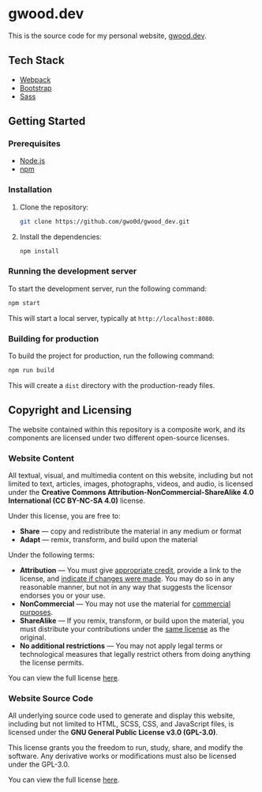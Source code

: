 # gwood.dev

This is the source code for my personal website, [gwood.dev](https://gwood.dev).

## Tech Stack

- [Webpack](https://webpack.js.org/)
- [Bootstrap](https://getbootstrap.com/)
- [Sass](https://sass-lang.com/)

## Getting Started

### Prerequisites

- [Node.js](https://nodejs.org/)
- [npm](https://www.npmjs.com/)

### Installation

1.  Clone the repository:
    ```bash
    git clone https://github.com/gwo0d/gwood_dev.git
    ```
2.  Install the dependencies:
    ```bash
    npm install
    ```

### Running the development server

To start the development server, run the following command:

```bash
npm start
```

This will start a local server, typically at `http://localhost:8080`.

### Building for production

To build the project for production, run the following command:

```bash
npm run build
```

This will create a `dist` directory with the production-ready files.

## Copyright and Licensing
The website contained within this repository is a composite work, and its components are licensed under two different open-source licenses.

### Website Content
All textual, visual, and multimedia content on this website, including but not limited to text, articles, images, photographs, videos, and audio, is licensed under the **Creative Commons Attribution-NonCommercial-ShareAlike 4.0 International (CC BY-NC-SA 4.0)** license.

Under this license, you are free to:
- **Share** — copy and redistribute the material in any medium or format
- **Adapt** — remix, transform, and build upon the material

Under the following terms:
- **Attribution** — You must give [appropriate credit](https://creativecommons.org/licenses/by-nc-sa/4.0/#ref-appropriate-credit), provide a link to the license, and [indicate if changes were made](https://creativecommons.org/licenses/by-nc-sa/4.0/#ref-indicate-changes). You may do so in any reasonable manner, but not in any way that suggests the licensor endorses you or your use.
- **NonCommercial** — You may not use the material for [commercial purposes](https://creativecommons.org/licenses/by-nc-sa/4.0/#ref-commercial-purposes).
- **ShareAlike** — If you remix, transform, or build upon the material, you must distribute your contributions under the [same license](https://creativecommons.org/licenses/by-nc-sa/4.0/#ref-same-license) as the original.
- **No additional restrictions** — You may not apply legal terms or technological measures that legally restrict others from doing anything the license permits.

You can view the full license [here](https://creativecommons.org/licenses/by-nc-sa/4.0/).

### Website Source Code
All underlying source code used to generate and display this website, including but not limited to HTML, SCSS, CSS, and JavaScript files, is licensed under the **GNU General Public License v3.0 (GPL-3.0)**.

This license grants you the freedom to run, study, share, and modify the software. Any derivative works or modifications must also be licensed under the GPL-3.0.

You can view the full license [here](/LICENSE.md).
